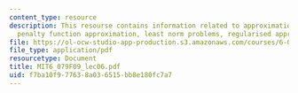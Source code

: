 ```yaml
---
content_type: resource
description: This resourse contains information related to approximation, fitting,
  penalty function approximation, least norm problems, regularised approximation.
file: https://ol-ocw-studio-app-production.s3.amazonaws.com/courses/6-079-introduction-to-convex-optimization-fall-2009/f7ba10f977638a036515bb8e180fc7a7_MIT6_079F09_lec06.pdf
file_type: application/pdf
resourcetype: Document
title: MIT6_079F09_lec06.pdf
uid: f7ba10f9-7763-8a03-6515-bb8e180fc7a7
---
```

